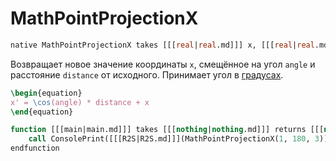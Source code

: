 # MathPointProjectionX

```sql
native MathPointProjectionX takes [[[real|real.md]]] x, [[[real|real.md]]] angle, [[[real|real.md]]] distance returns real
```

Возвращает новое значение координаты `x`, смещённое на угол `angle` и расстояние `distance` от исходного. Принимает угол
в [градусах](https://w.wiki/98yP).

<!-- https://en.wikibooks.org/wiki/LaTeX/Mathematics -->

```tex
\begin{equation}
x' = \cos(angle) * distance + x
\end{equation}
```

```sql
function [[[main|main.md]]] takes [[[nothing|nothing.md]]] returns [[[nothing|nothing.md]]]
    call ConsolePrint([[[R2S|R2S.md]]](MathPointProjectionX(1, 180, 3)))  // -2.000
endfunction
```
